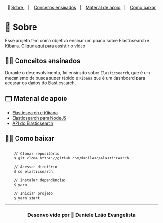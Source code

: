 

<p align="center">🎉
  <a href="#-sobre"> Sobre </a>&nbsp;&nbsp;&nbsp;|&nbsp;&nbsp;&nbsp;
  <a href="#-conceitos-ensinados">Conceitos ensinados</a>&nbsp;&nbsp;&nbsp;|&nbsp;&nbsp;&nbsp;
  <a href="#-material-de-apoio">Material de apoio</a>&nbsp;&nbsp;&nbsp;|&nbsp;&nbsp;&nbsp;
    <a href="#-como-baixar">Como baixar</a>
</p>

# 🔖 Sobre

Esse projeto tem como objetivo ensinar um pouco sobre Elasticsearch e Kibana.  <a href="https://youtu.be/3arH8SgCdIs">Clique aqui </a> para assistir o vídeo

## ✍🏻 Conceitos ensinados

Durante o desenvolvimento, foi ensinado sobre `Elasticsearch`, que é um mecanismo de busca super rápido e `Kibana` que é um dashboard para acessar os dados do Elasticsearch.

## 🗂 Material de apoio

- [Elasticsearch e Kibana](https://www.elastic.co/pt/elastic-stack)
- [Elasticsearch para NodeJS](https://www.npmjs.com/package/elasticsearch)
- [API do Elasticsearch](https://www.elastic.co/guide/en/elasticsearch/client/javascript-api/16.x/api-reference.html)

## 👍🏻 Como baixar

```bash

    // Clonar repositório
    $ git clone https://github.com/danileao/elasticsearch

    // Acessar diretório
    $ cd elasticsearch

    // Instalar dependências
    $ yarn

    // Iniciar projeto
    $ yarn start
```

---

<h3 align="center">Desenvolvido por  💜  Daniele Leão Evangelista </h3>
